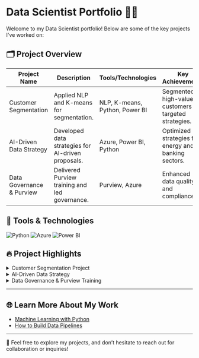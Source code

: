 # Data Scientist Portfolio 👨‍💻

Welcome to my Data Scientist portfolio! Below are some of the key projects I've worked on:

## 🗂️ Project Overview

| Project Name               | Description                                   | Tools/Technologies         | Key Achievements                                |
|----------------------------|-----------------------------------------------|----------------------------|------------------------------------------------|
| Customer Segmentation       | Applied NLP and K-means for segmentation.    | NLP, K-means, Python, Power BI | Segmented high-value customers for targeted strategies. |
| AI-Driven Data Strategy     | Developed data strategies for AI-driven proposals. | Azure, Power BI, Python   | Optimized strategies for energy and banking sectors. |
| Data Governance & Purview   | Delivered Purview training and led governance. | Purview, Azure             | Enhanced data quality and compliance.           |

## 🔧 Tools & Technologies

![Python](https://img.shields.io/badge/Python-3.9-blue)
![Azure](https://img.shields.io/badge/Azure-blue)
![Power BI](https://img.shields.io/badge/Power_BI-Report-blue)

## 🔥 Project Highlights

<details>
  <summary>Customer Segmentation Project</summary>

  **Description:** Applied NLP, K-means clustering, and rule-based classification to identify customer segments.  
  **Technologies:** NLP, K-means, Python, Power BI

  - **Achievements:**  
    - Identified key customer segments for targeted marketing.  
    - Created dashboards to visualize insights.
  
</details>

<details>
  <summary>AI-Driven Data Strategy</summary>

  **Description:** Developed AI-powered data strategies for clients in the energy and banking sectors.  
  **Technologies:** Azure, Power BI, Python

  - **Achievements:**  
    - Helped improve decision-making for energy companies.  
    - Contributed to financial institutions' AI adoption strategy.
  
</details>

<details>
  <summary>Data Governance & Purview Training</summary>

  **Description:** Led data governance initiatives and provided Microsoft Purview training for FMCG clients.  
  **Technologies:** Purview, Azure

  - **Achievements:**  
    - Enhanced data quality standards across departments.  
    - Streamlined data compliance processes for clients.
  
</details>

---

## 🌐 Learn More About My Work

- [Machine Learning with Python](https://yourlink.com)  
- [How to Build Data Pipelines](https://anotherlink.com)

---

💬 Feel free to explore my projects, and don’t hesitate to reach out for collaboration or inquiries!
